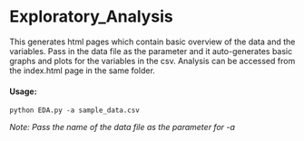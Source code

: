 # Exploratory_Analysis
This generates html pages which contain basic overview of the data and the variables.
Pass in the data file as the parameter and it auto-generates basic graphs and plots for the variables in the csv. Analysis can be accessed from the index.html page in the same folder.

#### **Usage:**

```
python EDA.py -a sample_data.csv
```
_Note: Pass the name of the data file as the parameter for -a_
